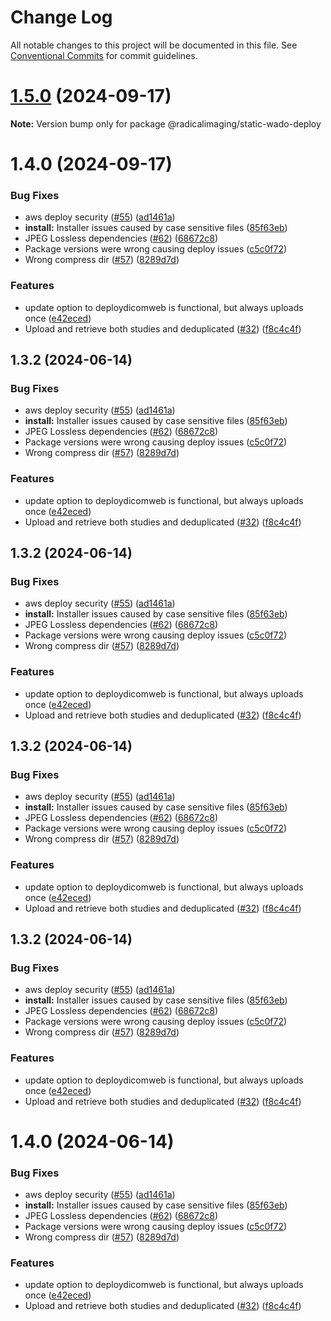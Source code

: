 # Change Log

All notable changes to this project will be documented in this file.
See [Conventional Commits](https://conventionalcommits.org) for commit guidelines.

# [1.5.0](https://github.com/OHIF/static-wado/compare/@radicalimaging/static-wado-deploy@1.4.0...@radicalimaging/static-wado-deploy@1.5.0) (2024-09-17)

**Note:** Version bump only for package @radicalimaging/static-wado-deploy

# 1.4.0 (2024-09-17)

### Bug Fixes

- aws deploy security ([#55](https://github.com/OHIF/static-wado/issues/55)) ([ad1461a](https://github.com/OHIF/static-wado/commit/ad1461a26cf7c32680a7af4a6baab1ae8deadb74))
- **install:** Installer issues caused by case sensitive files ([85f63eb](https://github.com/OHIF/static-wado/commit/85f63eb12583ec81eaa8b275fd49fc5a67f2c223))
- JPEG Lossless dependencies ([#62](https://github.com/OHIF/static-wado/issues/62)) ([68672c8](https://github.com/OHIF/static-wado/commit/68672c87b98686994f6b1767b00d3bbb366b9225))
- Package versions were wrong causing deploy issues ([c5c0f72](https://github.com/OHIF/static-wado/commit/c5c0f72c355f92a9c833a7433b8c0932732f06fb))
- Wrong compress dir ([#57](https://github.com/OHIF/static-wado/issues/57)) ([8289d7d](https://github.com/OHIF/static-wado/commit/8289d7d92f1d23ee6e126a604e4107eb67c84f4d))

### Features

- update option to deploydicomweb is functional, but always uploads once ([e42eced](https://github.com/OHIF/static-wado/commit/e42eced425b02e232dc0bb213f80dc8bbe72d099))
- Upload and retrieve both studies and deduplicated ([#32](https://github.com/OHIF/static-wado/issues/32)) ([f8c4c4f](https://github.com/OHIF/static-wado/commit/f8c4c4f29903af2dc34c54c98f2c35e9ac65e2d7))

## 1.3.2 (2024-06-14)

### Bug Fixes

- aws deploy security ([#55](https://github.com/OHIF/static-wado/issues/55)) ([ad1461a](https://github.com/OHIF/static-wado/commit/ad1461a26cf7c32680a7af4a6baab1ae8deadb74))
- **install:** Installer issues caused by case sensitive files ([85f63eb](https://github.com/OHIF/static-wado/commit/85f63eb12583ec81eaa8b275fd49fc5a67f2c223))
- JPEG Lossless dependencies ([#62](https://github.com/OHIF/static-wado/issues/62)) ([68672c8](https://github.com/OHIF/static-wado/commit/68672c87b98686994f6b1767b00d3bbb366b9225))
- Package versions were wrong causing deploy issues ([c5c0f72](https://github.com/OHIF/static-wado/commit/c5c0f72c355f92a9c833a7433b8c0932732f06fb))
- Wrong compress dir ([#57](https://github.com/OHIF/static-wado/issues/57)) ([8289d7d](https://github.com/OHIF/static-wado/commit/8289d7d92f1d23ee6e126a604e4107eb67c84f4d))

### Features

- update option to deploydicomweb is functional, but always uploads once ([e42eced](https://github.com/OHIF/static-wado/commit/e42eced425b02e232dc0bb213f80dc8bbe72d099))
- Upload and retrieve both studies and deduplicated ([#32](https://github.com/OHIF/static-wado/issues/32)) ([f8c4c4f](https://github.com/OHIF/static-wado/commit/f8c4c4f29903af2dc34c54c98f2c35e9ac65e2d7))

## 1.3.2 (2024-06-14)

### Bug Fixes

- aws deploy security ([#55](https://github.com/OHIF/static-wado/issues/55)) ([ad1461a](https://github.com/OHIF/static-wado/commit/ad1461a26cf7c32680a7af4a6baab1ae8deadb74))
- **install:** Installer issues caused by case sensitive files ([85f63eb](https://github.com/OHIF/static-wado/commit/85f63eb12583ec81eaa8b275fd49fc5a67f2c223))
- JPEG Lossless dependencies ([#62](https://github.com/OHIF/static-wado/issues/62)) ([68672c8](https://github.com/OHIF/static-wado/commit/68672c87b98686994f6b1767b00d3bbb366b9225))
- Package versions were wrong causing deploy issues ([c5c0f72](https://github.com/OHIF/static-wado/commit/c5c0f72c355f92a9c833a7433b8c0932732f06fb))
- Wrong compress dir ([#57](https://github.com/OHIF/static-wado/issues/57)) ([8289d7d](https://github.com/OHIF/static-wado/commit/8289d7d92f1d23ee6e126a604e4107eb67c84f4d))

### Features

- update option to deploydicomweb is functional, but always uploads once ([e42eced](https://github.com/OHIF/static-wado/commit/e42eced425b02e232dc0bb213f80dc8bbe72d099))
- Upload and retrieve both studies and deduplicated ([#32](https://github.com/OHIF/static-wado/issues/32)) ([f8c4c4f](https://github.com/OHIF/static-wado/commit/f8c4c4f29903af2dc34c54c98f2c35e9ac65e2d7))

## 1.3.2 (2024-06-14)

### Bug Fixes

- aws deploy security ([#55](https://github.com/OHIF/static-wado/issues/55)) ([ad1461a](https://github.com/OHIF/static-wado/commit/ad1461a26cf7c32680a7af4a6baab1ae8deadb74))
- **install:** Installer issues caused by case sensitive files ([85f63eb](https://github.com/OHIF/static-wado/commit/85f63eb12583ec81eaa8b275fd49fc5a67f2c223))
- JPEG Lossless dependencies ([#62](https://github.com/OHIF/static-wado/issues/62)) ([68672c8](https://github.com/OHIF/static-wado/commit/68672c87b98686994f6b1767b00d3bbb366b9225))
- Package versions were wrong causing deploy issues ([c5c0f72](https://github.com/OHIF/static-wado/commit/c5c0f72c355f92a9c833a7433b8c0932732f06fb))
- Wrong compress dir ([#57](https://github.com/OHIF/static-wado/issues/57)) ([8289d7d](https://github.com/OHIF/static-wado/commit/8289d7d92f1d23ee6e126a604e4107eb67c84f4d))

### Features

- update option to deploydicomweb is functional, but always uploads once ([e42eced](https://github.com/OHIF/static-wado/commit/e42eced425b02e232dc0bb213f80dc8bbe72d099))
- Upload and retrieve both studies and deduplicated ([#32](https://github.com/OHIF/static-wado/issues/32)) ([f8c4c4f](https://github.com/OHIF/static-wado/commit/f8c4c4f29903af2dc34c54c98f2c35e9ac65e2d7))

## 1.3.2 (2024-06-14)

### Bug Fixes

- aws deploy security ([#55](https://github.com/OHIF/static-wado/issues/55)) ([ad1461a](https://github.com/OHIF/static-wado/commit/ad1461a26cf7c32680a7af4a6baab1ae8deadb74))
- **install:** Installer issues caused by case sensitive files ([85f63eb](https://github.com/OHIF/static-wado/commit/85f63eb12583ec81eaa8b275fd49fc5a67f2c223))
- JPEG Lossless dependencies ([#62](https://github.com/OHIF/static-wado/issues/62)) ([68672c8](https://github.com/OHIF/static-wado/commit/68672c87b98686994f6b1767b00d3bbb366b9225))
- Package versions were wrong causing deploy issues ([c5c0f72](https://github.com/OHIF/static-wado/commit/c5c0f72c355f92a9c833a7433b8c0932732f06fb))
- Wrong compress dir ([#57](https://github.com/OHIF/static-wado/issues/57)) ([8289d7d](https://github.com/OHIF/static-wado/commit/8289d7d92f1d23ee6e126a604e4107eb67c84f4d))

### Features

- update option to deploydicomweb is functional, but always uploads once ([e42eced](https://github.com/OHIF/static-wado/commit/e42eced425b02e232dc0bb213f80dc8bbe72d099))
- Upload and retrieve both studies and deduplicated ([#32](https://github.com/OHIF/static-wado/issues/32)) ([f8c4c4f](https://github.com/OHIF/static-wado/commit/f8c4c4f29903af2dc34c54c98f2c35e9ac65e2d7))

# 1.4.0 (2024-06-14)

### Bug Fixes

- aws deploy security ([#55](https://github.com/OHIF/static-wado/issues/55)) ([ad1461a](https://github.com/OHIF/static-wado/commit/ad1461a26cf7c32680a7af4a6baab1ae8deadb74))
- **install:** Installer issues caused by case sensitive files ([85f63eb](https://github.com/OHIF/static-wado/commit/85f63eb12583ec81eaa8b275fd49fc5a67f2c223))
- JPEG Lossless dependencies ([#62](https://github.com/OHIF/static-wado/issues/62)) ([68672c8](https://github.com/OHIF/static-wado/commit/68672c87b98686994f6b1767b00d3bbb366b9225))
- Package versions were wrong causing deploy issues ([c5c0f72](https://github.com/OHIF/static-wado/commit/c5c0f72c355f92a9c833a7433b8c0932732f06fb))
- Wrong compress dir ([#57](https://github.com/OHIF/static-wado/issues/57)) ([8289d7d](https://github.com/OHIF/static-wado/commit/8289d7d92f1d23ee6e126a604e4107eb67c84f4d))

### Features

- update option to deploydicomweb is functional, but always uploads once ([e42eced](https://github.com/OHIF/static-wado/commit/e42eced425b02e232dc0bb213f80dc8bbe72d099))
- Upload and retrieve both studies and deduplicated ([#32](https://github.com/OHIF/static-wado/issues/32)) ([f8c4c4f](https://github.com/OHIF/static-wado/commit/f8c4c4f29903af2dc34c54c98f2c35e9ac65e2d7))
